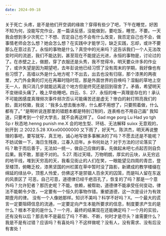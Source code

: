 ```yaml
---
date: 2024-09-18
---
```


关于死亡
头疼，是不是他们开空调的缘故？穿得有些少了吧，下午在睡觉，好困不知为何，没能写完作业，差一篇读反感，没能做到，要吃饭，睡觉，不要。一天我会想到多少次死亡？不想、否定自己也不会有什么改变，我否定自己也不会，做事情老师会怎么想？她会怎么想？在实践中才能学习，缺乏实践，忘却，或许不要那么在意过去了。永恒的事物是什么？真空中的光来吗？这告诉我们一个人无法改变时间的流逝，我们不能达到，甚至现在不能提近光进，永恒的事物是，讨论过的了。在赤壁之上，做题，穿了衣服还是头秀，我不觉得冷，明天要众许多的作业了，或许失望是因为期望吧，去年彭说他已经习惯了没有周末的学期，我好像也有些习惯了，高墙以外是什么地方呢？不出去，出去也没有归宿，那个漆黑的两夜里，大门外金黄的灯光在再幕时隐时现，那是外面世界的丑唤吗？湿黏的草地上空无一人，我只消几步就能远离这个地方但是终究还是回到宿舍了。矛盾，希望明天不变继续头痛了，晚上早些睡吧。四云、S．27．永恒的唯一真理是存在的！承认不可能困感度真理频次事件频次否认可能痛苦还是虚无？惨白的射灯照亮我们的脸，面对校徽，我说：“我多么想去衡水呀，什么都不用想了，只要照着做，什么都有了。” “是啊听说连那里的错题本都是特别订制的，连表格也不用自己画” 我知道，只要考到一个好大学去，就不会再这样了。 Gad mge porg Lu Had yo tgh Sp r 秋态地.henng punish me.X 会的地生型、环结、无法解释 suixx 无意观的，别开到 고 2022.5.28 XXxx00000000 又下雨了，好天气，陈洪杰，明天再说整理的事吧，要写就写，真王地，诚心地写很多事解决的了吗？不愿去还是不能呢？不妨试做一下，海日生残夜，江春入旧年。乡书何处达？对于方法的讨论落实了吗？敢于而后善于，无法如一统一，做自己应做的事，先做起未吧七点起否则自负后果。我不敢，那是不对的。 5.27. 雨过天晴，万物明朗，厚实的云块，从无穷远的地平线，堆到天穷高的天，我看见街止的人们在笑，一眼能望见四周的青峦，登至楼顶，俯瞰乏校，漆黑坚国的州栏匿在草中暂时没了路影，新建成的教学楼缀在绵延的绿丛中，顶惹人怜爱，仿佛这不是禁锢人百余天的囚笼，而是叫人留在东返的风景区了 可恶，自己可意，道德律已经千疤百孔了，恢复的了吗？那是一个意外吗？允许犯者？那历史呢？不能。依赖，被帮助，道德律不能承受任何变动，律法不能朝令夕改，一定要有一个恒久的事物作错。重塑道德，这一次是设计为有效期壹月的律。 没有一个人像她那样。知识不美吗？科学不好吗？X。一个最大的谎言一定要阻碍信息的流通，一定要定向产生本能所要求的信息，制度要求产生的是什么？根本不变的是什么？一个月，最终的结果现在还能确定吗？一个月的实验，还有没有以后？那去年不是最后了吗？不断、不断，何时才是尽头？谁需要什么？我是不是有过错？应该吗？有喜处吗？不这样做呢？没有人，没有需求、没有后没有害处！
